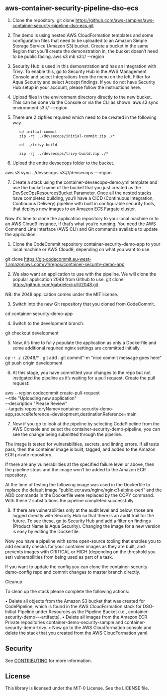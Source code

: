## aws-container-security-pipeline-dso-ecs

1.	Clone the repository.
git clone https://github.com/aws-samples/aws-container-security-pipeline-dso-ecs.git

2.	The demo is using nested AWS CloudFormation templates and some configuration files that need to be uploaded to an Amazon Simple Storage Service (Amazon S3) bucket. Create a bucket in the same Region that you’ll create the demonstration in, the bucket doesn’t need to be public facing.
aws s3 mb s3://<bucketname> --region <region name>

3.	Security Hub is used in this demonstration and has an integration with Trivy. To enable this, go to Security Hub in the AWS Management Console and select Integrations from the menu on the left. Filter for Aqua Security and select Accept findings.
If you do not have Security Hub setup in your account, please follow the instructions here.

4.	Upload files in the environment directory directly to the new bucket. This can be done via the Console or via the CLI as shown.
aws s3 sync environment s3://<bucketname> —region <region name>

5.	There are 2 zipfiles required which need to be created in the following way.

		   cd initial-commit
		   zip -rj ../devsecops/initial-commit.zip ./*

		   cd ../trivy-build 

		   zip -rj ../devsecops/trivy-build.zip ./*


6.	Upload the entire devsecops folder to the bucket.

aws s3 sync ../devsecops s3://<bucketname>/devsecops —region <region name>

7.	Create a stack using the container-devsecops-demo.yml template and use the bucket name of the bucket that you just created as the DevSecOpsResourcesBucket Parameter.
Once all the nested stacks have completed building, you’ll have a CICD (Continuous Integration, Continuous Delivery) pipeline with built in configurable security tools, that deploys new images to an Amazon ECS Fargate cluster.

Now it’s time to clone the application repository to your local machine or to an AWS Cloud9 instance, if that’s what you’re running. You need the AWS Command Line Interface (AWS CLI) and Git commands available to update the application.

1.	Clone the CodeCommit repository container-security-demo-app to your local machine or AWS Cloud9, depending on what you want to use.

git clone https://git-codecommit.eu-west-1.amazonaws.com/v1/repos/container-security-demo-app
      
2.	We also want an application to use with the pipeline. We will clone the popular application 2048 from Github to use.
git clone https://github.com/gabrielecirulli/2048.git

NB: the 2048 application comes under the MIT license.

3.	Switch into the new Git repository that you cloned from CodeCommit.

cd container-security-demo-app

4.	Switch to the development branch.

git checkout development

5.	Now, it’s time to fully populate the application as only a Dockerfile and some additional required nginx settings are committed initially. 

cp -r ../../2048/* .
git add .
git commit“-m "nice commit message goes here"
git push origin development


6.	At this stage, you have committed your changes to the repo but not instigated the pipeline as it’s waiting for a pull request. Create the pull request:

aws --region <region> codecommit create-pull-request \
--title "Uploading new application" \
--description "Please Review" \
--targets repositoryName=container-security-demo-app,sourceReference=development,destinationReference=main

7.	Now if you go to look at the pipeline by selecting CodePipeline from the AWS Console and select the container-security-demo-pipeline, you can see the change being submitted through the pipeline.

The image is tested for vulnerabilities, secrets, and linting errors. If all tests pass, then the container image is built, tagged, and added to the Amazon ECR private repository.

If there are any vulnerabilities at the specified failure level or above, then the pipeline stops and the image won’t be added to the Amazon ECR repository.

At the time of testing the following image was used in the Dockerfile to replace the default image “public.ecr.aws/nginx/nginx:1-alpine-perl” and the ADD commands in the Dockerfile were replaced by the COPY command. With these 2 substitutions the pipeline completed successfully. 

8.	If there are vulnerabilities only at the audit level and below, those are logged directly with Security Hub so that there is an audit trail for the future. To see these, go to Security Hub and add a filter on findings (Product Name is Aqua Security).
Changing the image for a new version is easy by editing the Dockerfile.

Now you have a pipeline with some open-source tooling that enables you to add security checks for your container images as they are built, and prevents images with CRITICAL or HIGH (depending on the threshold you set) vulnerabilities from being used as part of a task.

If you want to update the config you can clone the container-security-demo-config repo and commit changes to master branch directly.

Cleanup

To clean up the stack please complete the following actions:

•	Delete all objects from the Amazon S3 bucket that was created for CodePipeline, which is found in the AWS CloudFormation stack for DSO-Initial-Pipeline under Resources as the Pipeline Bucket (i.e., container-security-demo-<accountid>-<region>-artifacts).
•	Delete all images from the Amazon ECR Private repositories container-demo-security-sample and container-security-demo-trivy.
•	Now go to the AWS Cloudformation console and delete the stack that you created from the AWS CloudFormation yaml.

## Security

See [CONTRIBUTING](CONTRIBUTING.md#security-issue-notifications) for more information.

## License

This library is licensed under the MIT-0 License. See the LICENSE file.

